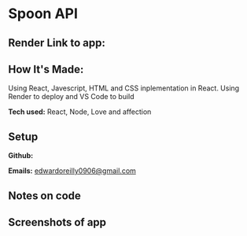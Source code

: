 # Spoon API

## Render Link to app:


## How It's Made:
Using React, Javescript, HTML and CSS inplementation in React.
Using Render to deploy and VS Code to build


**Tech used:**  React, Node, Love and affection


## Setup


**Github:** 

**Emails:** edwardoreilly0906@gmail.com

## Notes on code


## Screenshots of app


